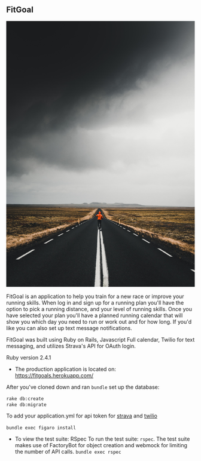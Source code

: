 ## FitGoal

![Alt text](https://github.com/shebesabrina/fitgoal/blob/twilio/app/assets/images/homepage.jpg "Home page")


FitGoal is an application to help you train for a new race or improve your running skills. When log in and sign up for a running plan you'll have the option to pick a running distance, and your level of running skills. Once you have selected your plan you'll have a planned running calendar that will show you which day you need to run or work out and for how long. If you'd like you can also set up text message notifications. 

FitGoal was built using Ruby on Rails, Javascript Full calendar, Twilio for text messaging, and utilizes Strava's API for OAuth login. 

Ruby version 2.4.1

* The production application is located on: https://fitgoals.herokuapp.com/

After you've cloned down and ran `bundle` set up the database:

```
rake db:create
rake db:migrate
```

To add your application.yml for api token for [strava](https://developers.strava.com/) and [twilio](https://www.twilio.com/try-twilio)

`bundle exec figaro install`

* To view the test suite: RSpec 
To run the test suite: `rspec`. The test suite makes use of FactoryBot for object creation and webmock for limiting the number of API calls.
`bundle exec rspec`
